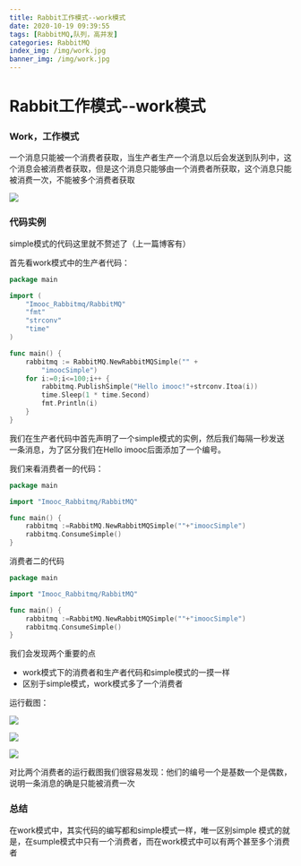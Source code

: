 ```yaml
---
title: Rabbit工作模式--work模式
date: 2020-10-19 09:39:55
tags: [RabbitMQ,队列，高并发]
categories: RabbitMQ
index_img: /img/work.jpg
banner_img: /img/work.jpg
---
```


# Rabbit工作模式--work模式

### Work，工作模式

一个消息只能被一个消费者获取，当生产者生产一个消息以后会发送到队列中，这个消息会被消费者获取，但是这个消息只能够由一个消费者所获取，这个消息只能被消费一次，不能被多个消费者获取

![](https://gitee.com/coderth/blogimage/raw/master/img/20201019094347.png)

### 代码实例

simple模式的代码这里就不赘述了（上一篇博客有）

首先看work模式中的生产者代码：

```go
package main

import (
	"Imooc_Rabbitmq/RabbitMQ"
	"fmt"
	"strconv"
	"time"
)

func main() {
	rabbitmq := RabbitMQ.NewRabbitMQSimple("" +
		"imoocSimple")
	for i:=0;i<=100;i++ {
		rabbitmq.PublishSimple("Hello imooc!"+strconv.Itoa(i))
		time.Sleep(1 * time.Second)
		fmt.Println(i)
	}
}

```



我们在生产者代码中首先声明了一个simple模式的实例，然后我们每隔一秒发送一条消息，为了区分我们在Hello imooc后面添加了一个编号。

我们来看消费者一的代码：

```go
package main

import "Imooc_Rabbitmq/RabbitMQ"

func main() {
	rabbitmq :=RabbitMQ.NewRabbitMQSimple(""+"imoocSimple")
	rabbitmq.ConsumeSimple()
}

```

消费者二的代码

```go
package main

import "Imooc_Rabbitmq/RabbitMQ"

func main() {
	rabbitmq :=RabbitMQ.NewRabbitMQSimple(""+"imoocSimple")
	rabbitmq.ConsumeSimple()
}

```

我们会发现两个重要的点

* work模式下的消费者和生产者代码和simple模式的一摸一样
* 区别于simple模式，work模式多了一个消费者



运行截图：

![](https://gitee.com/coderth/blogimage/raw/master/img/20201019095919.png)





![](https://gitee.com/coderth/blogimage/raw/master/img/20201019095944.png)

![](https://gitee.com/coderth/blogimage/raw/master/img/20201019100708.png)

对比两个消费者的运行截图我们很容易发现：他们的编号一个是基数一个是偶数，说明一条消息的确是只能被消费一次





### 总结

在work模式中，其实代码的编写都和simple模式一样，唯一区别simple 模式的就是，在sumple模式中只有一个消费者，而在work模式中可以有两个甚至多个消费者